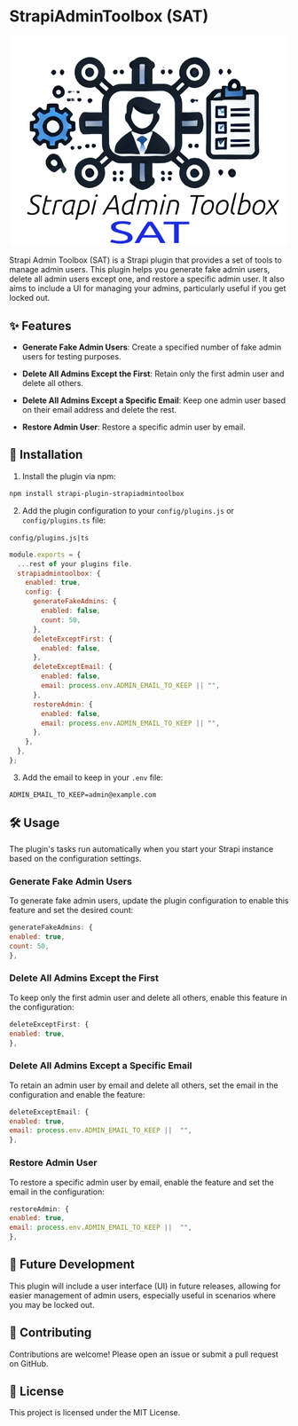 # StrapiAdminToolbox (SAT)

![Logo](https://raw.githubusercontent.com/Eventyret/strapi-plugin-admin-toolbox/main/logo.png)

Strapi Admin Toolbox (SAT) is a Strapi plugin that provides a set of tools to manage admin users. This plugin helps you generate fake admin users, delete all admin users except one, and restore a specific admin user. It also aims to include a UI for managing your admins, particularly useful if you get locked out.

## ✨ Features

- **Generate Fake Admin Users**: Create a specified number of fake admin users for testing purposes.

- **Delete All Admins Except the First**: Retain only the first admin user and delete all others.

- **Delete All Admins Except a Specific Email**: Keep one admin user based on their email address and delete the rest.

- **Restore Admin User**: Restore a specific admin user by email.

## 🚀 Installation

1. Install the plugin via npm:

```bash
npm install strapi-plugin-strapiadmintoolbox
```

2. Add the plugin configuration to your `config/plugins.js` or `config/plugins.ts` file:

`config/plugins.js|ts`

```javascript
module.exports = {
  ...rest of your plugins file.
  strapiadmintoolbox: {
    enabled: true,
    config: {
      generateFakeAdmins: {
        enabled: false,
        count: 50,
      },
      deleteExceptFirst: {
        enabled: false,
      },
      deleteExceptEmail: {
        enabled: false,
        email: process.env.ADMIN_EMAIL_TO_KEEP || "",
      },
      restoreAdmin: {
        enabled: false,
        email: process.env.ADMIN_EMAIL_TO_KEEP || "",
      },
    },
  },
};
```

3. Add the email to keep in your `.env` file:

```env
ADMIN_EMAIL_TO_KEEP=admin@example.com
```

## 🛠️ Usage

The plugin's tasks run automatically when you start your Strapi instance based on the configuration settings.

### Generate Fake Admin Users

To generate fake admin users, update the plugin configuration to enable this feature and set the desired count:

```javascript
generateFakeAdmins: {
enabled: true,
count: 50,
},
```

### Delete All Admins Except the First

To keep only the first admin user and delete all others, enable this feature in the configuration:

```javascript
deleteExceptFirst: {
enabled: true,
},
```

### Delete All Admins Except a Specific Email

To retain an admin user by email and delete all others, set the email in the configuration and enable the feature:

```javascript
deleteExceptEmail: {
enabled: true,
email: process.env.ADMIN_EMAIL_TO_KEEP ||  "",
},
```

### Restore Admin User

To restore a specific admin user by email, enable the feature and set the email in the configuration:

```javascript
restoreAdmin: {
enabled: true,
email: process.env.ADMIN_EMAIL_TO_KEEP ||  "",
},
```

## 🔮 Future Development

This plugin will include a user interface (UI) in future releases, allowing for easier management of admin users, especially useful in scenarios where you may be locked out.

## 🤝 Contributing

Contributions are welcome! Please open an issue or submit a pull request on GitHub.

## 📄 License

This project is licensed under the MIT License.
